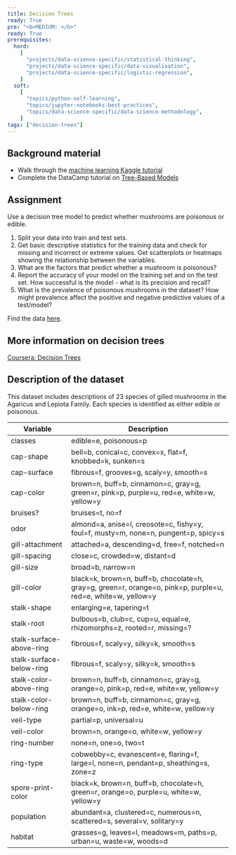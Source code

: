 ```yaml
---
title: Decision Trees
ready: True
pre: "<b>MEDIUM: </b>"
ready: True
prerequisites:
  hard:
    [
	  "projects/data-science-specific/statistical-thinking",
      "projects/data-science-specific/data-visualisation",
      "projects/data-science-specific/logistic-regression",      
    ]
  soft:
    [
	  "topics/python-self-learning",
      "topics/jupyter-notebooks-best-practices",
      "topics/data-science-specific/data-science-methodology",
    ]
tags: ["decision-trees"]
---
```


## Background material
- Walk through the [machine learning Kaggle tutorial](https://www.kaggle.com/learn/intro-to-machine-learning)
- Complete the DataCamp tutorial on [Tree-Based Models](https://www.datacamp.com/courses/machine-learning-with-tree-based-models-in-python)

## Assignment
Use a decision tree model to predict whether mushrooms are poisonous or edible.
1. Split your data into train and test sets.
2. Get basic descriptive statistics for the training data and check for missing and incorrect or extreme values. Get scatterplots or heatmaps showing the relationship between the variables.
3. What are the factors that predict whether a mushroom is poisonous?
4. Report the accuracy of your model on the training set and on the test set. How successful is the model - what is its precision and recall?
5. What is the prevalence of poisonous mushrooms in the dataset? How might prevalence affect the positive and negative predictive values of a test/model?

Find the data [here](agaricus-lepiota.data).

## More information on decision trees
[Coursera: Decision Trees](https://www.coursera.org/lecture/python-machine-learning/decision-trees-Zj96A)

## Description of the dataset

This dataset includes descriptions of 23 species of gilled mushrooms in the Agaricus and
Lepiota Family. Each species is identified as either edible or poisonous.

Variable | Description |
--- | ---|
 classes | edible=e,  poisonous=p |
cap-shape | bell=b, conical=c, convex=x, flat=f, knobbed=k, sunken=s |  
cap-surface | fibrous=f, grooves=g, scaly=y, smooth=s |  
cap-color | brown=n, buff=b, cinnamon=c, gray=g, green=r, pink=p, purple=u, red=e, white=w, yellow=y |
bruises? | bruises=t, no=f |  
odor | almond=a, anise=l, creosote=c, fishy=y, foul=f, musty=m, none=n, pungent=p, spicy=s  |
gill-attachment | attached=a, descending=d, free=f, notched=n |  
gill-spacing | close=c, crowded=w, distant=d  |
gill-size | broad=b, narrow=n |  
gill-color | black=k, brown=n, buff=b, chocolate=h, gray=g, green=r, orange=o, pink=p, purple=u, red=e, white=w, yellow=y |  
stalk-shape | enlarging=e, tapering=t |  
stalk-root | bulbous=b, club=c, cup=u, equal=e, rhizomorphs=z, rooted=r, missing=? |  
stalk-surface-above-ring | fibrous=f, scaly=y, silky=k, smooth=s |  
stalk-surface-below-ring | fibrous=f, scaly=y, silky=k, smooth=s |  
stalk-color-above-ring |  brown=n, buff=b, cinnamon=c, gray=g, orange=o, pink=p, red=e, white=w, yellow=y |  
stalk-color-below-ring |  brown=n, buff=b, cinnamon=c, gray=g, orange=o, ink=p, red=e, white=w, yellow=y |  
veil-type | partial=p, universal=u |  
veil-color | brown=n, orange=o, white=w, yellow=y |  
ring-number | none=n, one=o, two=t |  
ring-type | cobwebby=c, evanescent=e, flaring=f, large=l, none=n, pendant=p, sheathing=s, zone=z |
spore-print-color | black=k, brown=n, buff=b, chocolate=h, green=r, orange=o, purple=u, white=w, yellow=y |  
population | abundant=a, clustered=c, numerous=n, scattered=s, several=v, solitary=y |  
habitat | grasses=g, leaves=l, meadows=m, paths=p, urban=u, waste=w, woods=d |
